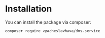 # Installation
You can install the package via composer:
```sh
composer require vyacheslavhava/dns-service

